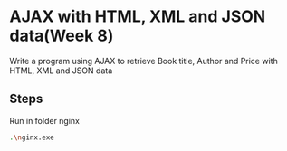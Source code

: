 # AJAX with HTML, XML and JSON data(Week 8)

Write a program using AJAX to retrieve Book title, Author and Price with HTML, XML and JSON data

## Steps

Run in folder nginx

```bash
.\nginx.exe
```

